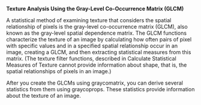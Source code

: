 **Texture Analysis Using the Gray-Level Co-Occurrence Matrix (GLCM)**

A statistical method of examining texture that considers the spatial relationship of pixels is the gray-level co-occurrence matrix (GLCM), also known as the gray-level spatial dependence matrix. The GLCM functions characterize the texture of an image by calculating how often pairs of pixel with specific values and in a specified spatial relationship occur in an image, creating a GLCM, and then extracting statistical measures from this matrix. (The texture filter functions, described in Calculate Statistical Measures of Texture cannot provide information about shape, that is, the spatial relationships of pixels in an image.)


After you create the GLCMs using graycomatrix, you can derive several statistics from them using graycoprops. These statistics provide information about the texture of an image.
<img scr="img/GLCM.jpg" >
